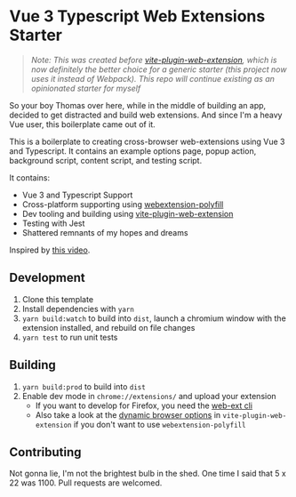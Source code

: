 # Vue 3 Typescript Web Extensions Starter

> *Note: This was created before [vite-plugin-web-extension](https://github.com/aklinker1/vite-plugin-web-extension), which is now definitely the better choice for a generic starter (this project now uses it instead of Webpack). This repo will continue existing as an opinionated starter for myself*

So your boy Thomas over here, while in the middle of building an app, decided to get distracted and build web extensions. And since I'm a heavy Vue user, this boilerplate came out of it.

This is a boilerplate to creating cross-browser web-extensions using Vue 3 and Typescript. It contains an example options page, popup action, background script, content script, and testing script.

It contains:

- Vue 3 and Typescript Support
- Cross-platform supporting using [webextension-polyfill](https://github.com/mozilla/webextension-polyfill)
- Dev tooling and building using [vite-plugin-web-extension](https://github.com/aklinker1/vite-plugin-web-extension)
- Testing with Jest
- Shattered remnants of my hopes and dreams

Inspired by [this video](https://www.youtube.com/watch?v=kYl271X2LNA).

## Development

1. Clone this template
2. Install dependencies with `yarn`
3. `yarn build:watch` to build into `dist`, launch a chromium window with the extension installed, and rebuild on file changes
4. `yarn test` to run unit tests

## Building

1. `yarn build:prod` to build into `dist`
2. Enable dev mode in `chrome://extensions/` and upload your extension
    - If you want to develop for Firefox, you need the [web-ext cli](https://extensionworkshop.com/documentation/develop/web-ext-command-reference/)
    - Also take a look at the [dynamic browser options](https://vite-plugin-web-extension.aklinker1.io/guide/configuration.html#browser-specific-manifest-fields) in `vite-plugin-web-extension` if you don't want to use `webextension-polyfill`

## Contributing

Not gonna lie, I'm not the brightest bulb in the shed. One time I said that 5 x 22 was 1100. Pull requests are welcomed.